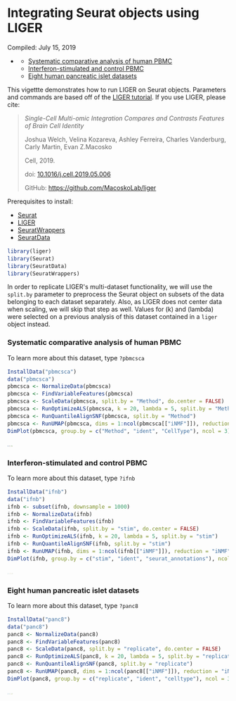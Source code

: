 Integrating Seurat objects using LIGER
================
Compiled: July 15, 2019

-   [](#section)
    -   [Systematic comparative analysis of human PBMC](#systematic-comparative-analysis-of-human-pbmc)
    -   [Interferon-stimulated and control PBMC](#interferon-stimulated-and-control-pbmc)
    -   [Eight human pancreatic islet datasets](#eight-human-pancreatic-islet-datasets)

This vigettte demonstrates how to run LIGER on Seurat objects. Parameters and commands are based off of the [LIGER tutorial](https://macoskolab.github.io/liger/liger-vignette.html). If you use LIGER, please cite:

> *Single-Cell Multi-omic Integration Compares and Contrasts Features of Brain Cell Identity*
>
> Joshua Welch, Velina Kozareva, Ashley Ferreira, Charles Vanderburg, Carly Martin, Evan Z.Macosko
>
> Cell, 2019.
>
> doi: [10.1016/j.cell.2019.05.006](https://doi.org/10.1016/j.cell.2019.05.006)
>
> GitHub: <https://github.com/MacoskoLab/liger>

Prerequisites to install:

-   [Seurat](https://satijalab.org/seurat/install)
-   [LIGER](https://github.com/MacoskoLab/liger)
-   [SeuratWrappers](https://github.com/satijalab/seurat.wrappers)
-   [SeuratData](https://github.com/satijalab/seurat-data)

``` r
library(liger)
library(Seurat)
library(SeuratData)
library(SeuratWrappers)
```

In order to replicate LIGER's multi-dataset functionality, we will use the `split.by` parameter to preprocess the Seurat object on subsets of the data belonging to each dataset separately. Also, as LIGER does not center data when scaling, we will skip that step as well. Values for \(k\) and \(lambda\) were selected on a previous analysis of this dataset contained in a `liger` object instead.

### Systematic comparative analysis of human PBMC

To learn more about this dataset, type `?pbmcsca`

``` r
InstallData("pbmcsca")
data("pbmcsca")
pbmcsca <- NormalizeData(pbmcsca)
pbmcsca <- FindVariableFeatures(pbmcsca)
pbmcsca <- ScaleData(pbmcsca, split.by = "Method", do.center = FALSE)
pbmcsca <- RunOptimizeALS(pbmcsca, k = 20, lambda = 5, split.by = "Method")
pbmcsca <- RunQuantileAlignSNF(pbmcsca, split.by = "Method")
pbmcsca <- RunUMAP(pbmcsca, dims = 1:ncol(pbmcsca[["iNMF"]]), reduction = "iNMF")
DimPlot(pbmcsca, group.by = c("Method", "ident", "CellType"), ncol = 3)
```

<img src="liger_files/figure-markdown_github/pbmcsca-1.png" height="4" />

### Interferon-stimulated and control PBMC

To learn more about this dataset, type `?ifnb`

``` r
InstallData("ifnb")
data("ifnb")
ifnb <- subset(ifnb, downsample = 1000)
ifnb <- NormalizeData(ifnb)
ifnb <- FindVariableFeatures(ifnb)
ifnb <- ScaleData(ifnb, split.by = "stim", do.center = FALSE)
ifnb <- RunOptimizeALS(ifnb, k = 20, lambda = 5, split.by = "stim")
ifnb <- RunQuantileAlignSNF(ifnb, split.by = "stim")
ifnb <- RunUMAP(ifnb, dims = 1:ncol(ifnb[["iNMF"]]), reduction = "iNMF")
DimPlot(ifnb, group.by = c("stim", "ident", "seurat_annotations"), ncol = 3)
```

<img src="liger_files/figure-markdown_github/ifnb-1.png" height="4" />

### Eight human pancreatic islet datasets

To learn more about this dataset, type `?panc8`

``` r
InstallData("panc8")
data("panc8")
panc8 <- NormalizeData(panc8)
panc8 <- FindVariableFeatures(panc8)
panc8 <- ScaleData(panc8, split.by = "replicate", do.center = FALSE)
panc8 <- RunOptimizeALS(panc8, k = 20, lambda = 5, split.by = "replicate")
panc8 <- RunQuantileAlignSNF(panc8, split.by = "replicate")
panc8 <- RunUMAP(panc8, dims = 1:ncol(panc8[["iNMF"]]), reduction = "iNMF")
DimPlot(panc8, group.by = c("replicate", "ident", "celltype"), ncol = 3)
```

<img src="liger_files/figure-markdown_github/pancreas-1.png" height="4" />
